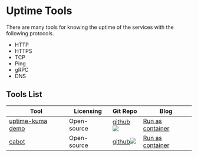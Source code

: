 # Uptime Tools

There are many tools for knowing the uptime of the services with the following protocols. 
- HTTP
- HTTPS
- TCP
- Ping
- gRPC
- DNS

## Tools List 
| Tool | Licensing | Git Repo | Blog |
|--|--|--|--|
|[uptime-kuma demo](https://demo.uptime.kuma.pet)|Open-source| [github](https://github.com/louislam/uptime-kuma) <a target="_blank" href="https://github.com/louislam/uptime-kuma"><img src="https://img.shields.io/github/stars/louislam/uptime-kuma" /></a> | [Run as container](blog-from-docker-x)|
|[cabot](https://github.com/arachnys/cabot)|Open-source|[github](https://github.com/arachnys/cabot)<a target="_blank" href="https://github.com/arachnys/cabot"><img src="https://img.shields.io/github/stars/arachnys/cabot" /></a>|[Run as container](blog-from-docker-x)|